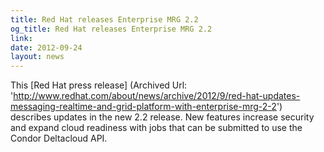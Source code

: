 ```yaml
---
title: Red Hat releases Enterprise MRG 2.2
og_title: Red Hat releases Enterprise MRG 2.2
link: 
date: 2012-09-24
layout: news
---
```


This [Red Hat press release] (Archived Url: 'http://www.redhat.com/about/news/archive/2012/9/red-hat-updates-messaging-realtime-and-grid-platform-with-enterprise-mrg-2-2') describes updates in the new 2.2 release.  New features increase security and expand cloud readiness with jobs that can be submitted to use the Condor Deltacloud API.  

